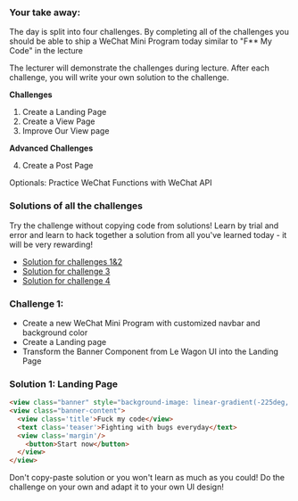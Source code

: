 ### Your take away:

The day is split into four challenges. By completing all of the challenges you should be able to ship a WeChat Mini Program today similar to "F** My Code" in the lecture

The lecturer will demonstrate the challenges during lecture. After each challenge, you will write your own solution to the challenge.

**Challenges**

1. Create a Landing Page
2. Create a View Page
3. Improve Our View page

**Advanced Challenges**

4. Create a Post Page

Optionals:  Practice WeChat Functions with WeChat API


### Solutions of all the challenges
Try the challenge without copying code from solutions!
Learn by trial and error and learn to hack together a solution from all you've learned today - it will be very rewarding!

- [Solution for challenges 1&2](https://github.com/pitipon/MP-FMC-V1)
- [Solution for challenge 3](https://github.com/pitipon/MP-FMC-V2)
- [Solution for challenge 4](https://github.com/pitipon/MP-FMC-V3)



### Challenge 1:

- Create a new WeChat Mini Program with customized navbar and background color
- Create a Landing page
- Transform the Banner Component from Le Wagon UI into the Landing Page

### Solution 1: Landing Page

```html
<view class="banner" style="background-image: linear-gradient(-225deg, rgba(0,101,168,0.6) 0%, rgba(0,36,61,0.6) 50%), url('https://kitt.lewagon.com/placeholder/cities/ berlin');">
<view class="banner-content">
  <view class='title'>Fuck my code</view>
  <text class='teaser'>Fighting with bugs everyday</text>
  <view class='margin'/>
    <button>Start now</button>
  </view>
</view>
```

Don't copy-paste solution or you won't learn as much as you could! Do the challenge on your own and adapt it to your own UI design!
